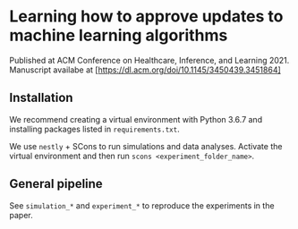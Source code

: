 # Learning how to approve updates to machine learning algorithms

Published at ACM Conference on Healthcare, Inference, and Learning 2021.
Manuscript availabe at [https://dl.acm.org/doi/10.1145/3450439.3451864]


## Installation

We recommend creating a virtual environment with Python 3.6.7 and installing packages listed in `requirements.txt`.

We use `nestly` + SCons to run simulations and data analyses. Activate the virtual environment and then run `scons <experiment_folder_name>`.

## General pipeline

See `simulation_*` and `experiment_*` to reproduce the experiments in the paper.



